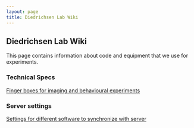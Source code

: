 ```yaml
---
layout: page 
title: Diedrichsen Lab Wiki
---
```


## Diedrichsen Lab Wiki

This page contains information about code and equipment that we use for experiments.

### Technical Specs
[Finger boxes for imaging and behavioural experiments](/docs/technicalspecs)

### Server settings
[Settings for different software to synchronize with server](/docs/serversettings)






